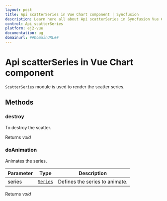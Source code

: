 ```yaml
---
layout: post
title: Api scatterSeries in Vue Chart component | Syncfusion
description: Learn here all about Api scatterSeries in Syncfusion Vue Chart component of Syncfusion Essential JS 2 and more.
control: Api scatterSeries 
platform: ej2-vue
documentation: ug
domainurl: ##DomainURL##
---
```


# Api scatterSeries in Vue Chart component

`ScatterSeries` module is used to render the scatter series.

## Methods

### destroy

To destroy the scatter.

Returns *void*

### doAnimation

Animates the series.

| Parameter | Type | Description |
|------|------|-------------|
| series |  [`Series`](https://ej2.syncfusion.com/vue/documentation/api-series.html) | Defines the series to animate. |

Returns *void*
